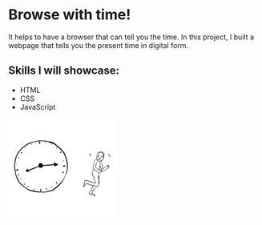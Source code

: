 # Browse with time! 

It helps to have a browser that can tell you the time. In this project, I built a webpage that tells you the present time in digital form. 

## Skills I will showcase: 
- HTML
- CSS
- JavaScript

![](/img/200-1.webp)
